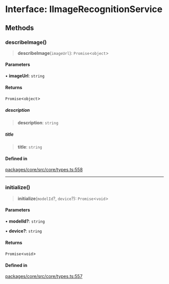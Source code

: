 # Interface: IImageRecognitionService

## Methods

### describeImage()

> **describeImage**(`imageUrl`): `Promise`\<`object`\>

#### Parameters

• **imageUrl**: `string`

#### Returns

`Promise`\<`object`\>

##### description

> **description**: `string`

##### title

> **title**: `string`

#### Defined in

[packages/core/src/core/types.ts:558](https://github.com/ai16z/eliza/blob/main/packages/core/src/core/types.ts#L558)

***

### initialize()

> **initialize**(`modelId`?, `device`?): `Promise`\<`void`\>

#### Parameters

• **modelId?**: `string`

• **device?**: `string`

#### Returns

`Promise`\<`void`\>

#### Defined in

[packages/core/src/core/types.ts:557](https://github.com/ai16z/eliza/blob/main/packages/core/src/core/types.ts#L557)

